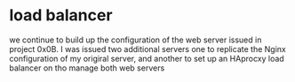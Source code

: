 # load balancer
we continue to build up the configuration of the
web server issued in project 0x0B. I was issued two additional servers
one to replicate the Nginx
configuration of my origiral server, and another to set up an
HAprocxy load balancer on tho manage both web servers
